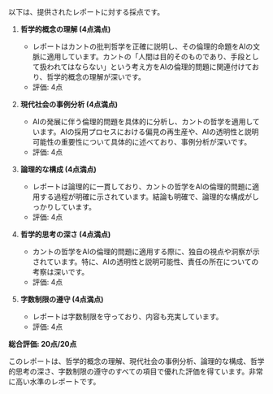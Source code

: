 以下は、提供されたレポートに対する採点です。

1. **哲学的概念の理解 (4点満点)**
   - レポートはカントの批判哲学を正確に説明し、その倫理的命題をAIの文脈に適用しています。カントの「人間は目的そのものであり、手段として扱われてはならない」という考え方をAIの倫理的問題に関連付けており、哲学的概念の理解が深いです。
   - 評価: 4点

2. **現代社会の事例分析 (4点満点)**
   - AIの発展に伴う倫理的問題を具体的に分析し、カントの哲学を適用しています。AIの採用プロセスにおける偏見の再生産や、AIの透明性と説明可能性の重要性について具体的に述べており、事例分析が深いです。
   - 評価: 4点

3. **論理的な構成 (4点満点)**
   - レポートは論理的に一貫しており、カントの哲学をAIの倫理的問題に適用する過程が明確に示されています。結論も明確で、論理的な構成がしっかりしています。
   - 評価: 4点

4. **哲学的思考の深さ (4点満点)**
   - カントの哲学をAIの倫理的問題に適用する際に、独自の視点や洞察が示されています。特に、AIの透明性と説明可能性、責任の所在についての考察は深いです。
   - 評価: 4点

5. **字数制限の遵守 (4点満点)**
   - レポートは字数制限を守っており、内容も充実しています。
   - 評価: 4点

**総合評価: 20点/20点**

このレポートは、哲学的概念の理解、現代社会の事例分析、論理的な構成、哲学的思考の深さ、字数制限の遵守のすべての項目で優れた評価を得ています。非常に高い水準のレポートです。